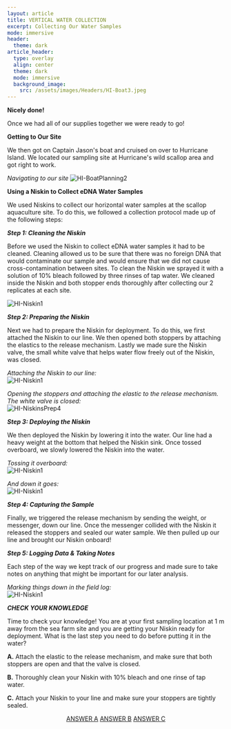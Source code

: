 ```yaml
---
layout: article
title: VERTICAL WATER COLLECTION
excerpt: Collecting Our Water Samples
mode: immersive
header:
  theme: dark
article_header:
  type: overlay
  align: center
  theme: dark
  mode: immersive
  background_image:
    src: /assets/images/Headers/HI-Boat3.jpeg
---
```



**Nicely done!**

Once we had all of our supplies together we were ready to go!


**Getting to Our Site**  

We then got on Captain Jason's boat and cruised on over to Hurricane Island. We located our sampling site at Hurricane's wild scallop area and got right to work. 


*Navigating to our site*
![HI-BoatPlanning2](/assets/images/HI/HI-BoatPlanning2.jpeg)   




**Using a Niskin to Collect eDNA Water Samples**

We used Niskins to collect our horizontal water samples at the scallop aquaculture site. To do this, we followed a collection protocol made up of the following steps: 

***Step 1: Cleaning the Niskin***    

Before we used the Niskin to collect eDNA water samples it had to be cleaned. Cleaning allowed us to be sure that there was no foreign DNA that would contaminate our sample and would ensure that we did not cause cross-contamination between sites. To clean the Niskin we sprayed it with a solution of 10% bleach followed by three rinses of tap water. We cleaned inside the Niskin and both stopper ends thoroughly after collecting our 2 replicates at each site.

![HI-Niskin1](/assets/images/HI/HI-NiskinCleaning2.jpeg)  



***Step 2: Preparing the Niskin***   

Next we had to prepare the Niskin for deployment. To do this, we first attached the Niskin to our line. We then opened both stoppers by attaching the elastics to the release mechanism. Lastly we made sure the Niskin valve, the small white valve that helps water flow freely out of the Niskin, was closed.

*Attaching the Niskin to our line:*    
![HI-Niskin1](/assets/images/HI/HI-NiskinPrep2.jpeg)  

*Opening the stoppers and attaching the elastic to the release mechanism. The white valve is closed:*     
![HI-NiskinsPrep4](/assets/images/HI/HI-NiskinsPrep4.jpeg)  



***Step 3: Deploying the Niskin***   

We then deployed the Niskin by lowering it into the water. Our line had a heavy weight at the bottom that helped the Niskin sink. Once tossed overboard, we slowly lowered the Niskin into the water.

*Tossing it overboard:*   
![HI-Niskin1](/assets/images/HI/HI-NiskinDeployment3.jpeg)   

*And down it goes:*    
![HI-Niskin1](/assets/images/HI/HI-NiskinDeployment2.jpeg)  



***Step 4: Capturing the Sample***    

Finally, we triggered the release mechanism by sending the weight, or messenger, down our line. Once the messenger collided with the Niskin it released the stoppers and sealed our water sample. We then pulled up our line and brought our Niskin onboard!

<!-- *Add video of messenger?* -->





***Step 5: Logging Data & Taking Notes***

Each step of the way we kept track of our progress and made sure to take notes on anything that might be important for our later analysis. 

*Marking things down in the field log:*    
![HI-Niskin1](/assets/images/HI/HI-DataLogging1.jpeg)




***CHECK YOUR KNOWLEDGE***

Time to check your knowledge! You are at your first sampling location at 1 m away from the sea farm site and you are getting your Niskin ready for deployment. What is the last step you need to do before putting it in the water?

**A.** Attach the elastic to the release mechanism, and make sure that both stoppers are open and that the valve is closed.   

**B.** Thoroughly clean your Niskin with 10% bleach and one rinse of tap water.      

**C.** Attach your Niskin to your line and make sure your stoppers are tightly sealed.     


<p align="center">
<a class="button button--outline-primary button--pill" href="VerticalStoring1">ANSWER A</a> <a class="button button--outline-primary button--pill" href="VerticalStoring2">ANSWER B</a> <a class="button button--outline-primary button--pill" href="VerticalStoring2">ANSWER C</a></p>